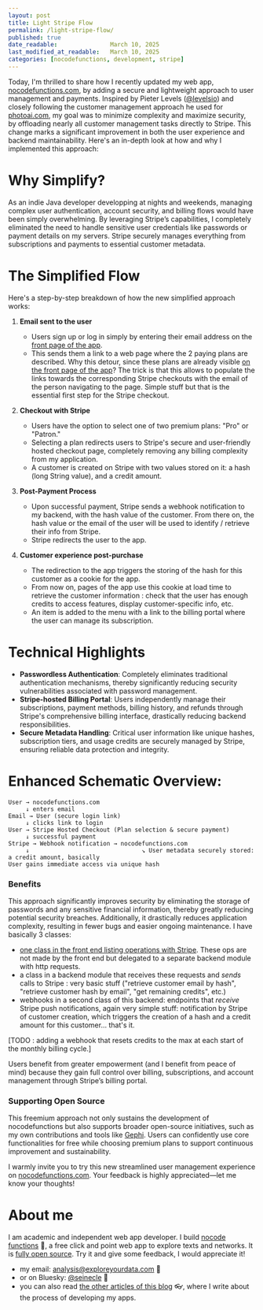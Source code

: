 ```yaml
---
layout: post
title: Light Stripe Flow
permalink: /light-stripe-flow/
published: true
date_readable:               March 10, 2025
last_modified_at_readable:   March 10, 2025
categories: [nocodefunctions, development, stripe]
---
```

Today, I'm thrilled to share how I recently updated my web app, [nocodefunctions.com](https://nocodefunctions.com), by adding a secure and lightweight approach to user management and payments. Inspired by Pieter Levels ([@levelsio](https://x.com/levelsio)) and closely following the customer management approach he used for [photoai.com](https://photoai.com), my goal was to minimize complexity and maximize security, by offloading nearly all customer management tasks directly to Stripe. This change marks a significant improvement in both the user experience and backend maintainability. Here's an in-depth look at how and why I implemented this approach:

# Why Simplify?

As an indie Java developer developping at nights and weekends, managing complex user authentication, account security, and billing flows would have been simply overwhelming. By leveraging Stripe’s capabilities, I completely eliminated the need to handle sensitive user credentials like passwords or payment details on my servers. Stripe securely manages everything from subscriptions and payments to essential customer metadata.

# The Simplified Flow

Here's a step-by-step breakdown of how the new simplified approach works:

1. **Email sent to the user**

   - Users sign up or log in simply by entering their email address on the [front page of the app](https://nocodefunctions.com/#input-email-container-anchor).
   - This sends them a link to a web page where the 2 paying plans are described. Why this detour, since these plans are already visible [on the front page of the app](https://nocodefunctions.com/#input-email-container-anchor)? The trick is that this allows to populate the links towards the corresponding Stripe checkouts with the email of the person navigating to the page. Simple stuff but that is the essential first step for the Stripe checkout.

2. **Checkout with Stripe**

   - Users have the option to select one of two premium plans: "Pro" or "Patron."
   - Selecting a plan redirects users to Stripe's secure and user-friendly hosted checkout page, completely removing any billing complexity from my application.
   - A customer is created on Stripe with two values stored on it: a hash (long String value), and a credit amount.

3. **Post-Payment Process**

   - Upon successful payment, Stripe sends a webhook notification to my backend, with the hash value of the customer. From there on, the hash value or the email of the user will be used to identify / retrieve their info from Stripe.
   - Stripe redirects the user to the app.
  
4. **Customer experience post-purchase**
   - The redirection to the app triggers the storing of the hash for this customer as a cookie for the app.
   - From now on, pages of the app use this cookie at load time to retrieve the customer information : check that the user has enough credits to access features, display customer-specific info, etc.
   - An item is added to the menu with a link to the billing portal where the user can manage its subscription. 

# Technical Highlights

- **Passwordless Authentication**: Completely eliminates traditional authentication mechanisms, thereby significantly reducing security vulnerabilities associated with password management.
- **Stripe-hosted Billing Portal**: Users independently manage their subscriptions, payment methods, billing history, and refunds through Stripe's comprehensive billing interface, drastically reducing backend responsibilities.
- **Secure Metadata Handling**: Critical user information like unique hashes, subscription tiers, and usage credits are securely managed by Stripe, ensuring reliable data protection and integrity.

# Enhanced Schematic Overview:

```
User → nocodefunctions.com
     ↓ enters email
Email → User (secure login link)
     ↓ clicks link to login
User → Stripe Hosted Checkout (Plan selection & secure payment)
     ↓ successful payment
Stripe → Webhook notification → nocodefunctions.com
     ↓                                ↘ User metadata securely stored: a credit amount, basically
User gains immediate access via unique hash
```

### Benefits

This approach significantly improves security by eliminating the storage of passwords and any sensitive financial information, thereby greatly reducing potential security breaches. Additionally, it drastically reduces application complexity, resulting in fewer bugs and easier ongoing maintenance. I have basically 3 classes:

- [one class in the front end listing operations with Stripe](https://github.com/seinecle/nocodefunctions-web-app/blob/main/src/main/java/net/clementlevallois/nocodeapp/web/front/stripe/StripeBean.java). These ops are not made by the front end but delegated to a separate backend module with http requests.
- a class in a backend module that receives these requests and *sends* calls to Stripe : very basic stuff ("retrieve customer email by hash", "retrieve customer hash by email", "get remaining credits", etc.)
- webhooks in a second class of this backend: endpoints that *receive* Stripe push notifications, again very simple stuff: notification by Stripe of customer creation, which triggers the creation of a hash and a credit amount for this customer... that's it. 

[TODO : adding a webhook that resets credits to the max at each start of the monthly billing cycle.]

Users benefit from greater empowerment (and I benefit from peace of mind) because they gain full control over billing, subscriptions, and account management through Stripe’s billing portal.

### Supporting Open Source

This freemium approach not only sustains the development of nocodefunctions but also supports broader open-source initiatives, such as my own contributions and tools like [Gephi](https://gephi.org/). Users can confidently use core functionalities for free while choosing premium plans to support continuous improvement and sustainability.

I warmly invite you to try this new streamlined user management experience on [nocodefunctions.com](https://nocodefunctions.com). Your feedback is highly appreciated—let me know your thoughts!

# About me
I am academic and independent web app developer. I build [nocode functions](https://nocodefunctions.com) 🔎, a free click and point web app to explore texts and networks. It is [fully open source](https://github.com/seinecle/nocodefunctions). Try it and give some feedback, I would appreciate it!

* my email: [analysis@exploreyourdata.com](mailto:analysis@exploreyourdata.com) 📧
* or on Bluesky: [@seinecle](https://bsky.app/profile/seinecle.bsky.social) 📱
* you can also read [the other articles of this blog](https://nocodefunctions.com/blog) 👓, where I write about the process of developing my apps.
